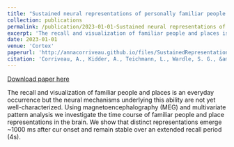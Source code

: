 ```yaml
---
title: "Sustained neural representations of personally familiar people and places during cued recall"
collection: publications
permalink: /publication/2023-01-01-Sustained neural representations of personally familiar people and places during cued recall.md
excerpt: 'The recall and visualization of familiar people and places is an everyday occurrence but the neural mechanisms underlying this ability are not yet well-characterized. Using magnetoencephalography (MEG) and multivariate pattern analysis we investigate the time course of familiar people and place representations in the brain. We show that distinct representations emerge ~1000 ms after cur onset and remain stable over an extended recall period (4s).'
date: 2023-01-01
venue: 'Cortex'
paperurl: 'http://annacorriveau.github.io/files/SustainedRepresentations_Cortex.pdf'
citation: 'Corriveau, A., Kidder, A., Teichmann, L., Wardle, S. G., &amp; Baker, C. I. (2023). Sustained neural representations of personally familiar people and places during cued recall. Cortex, 158, 71–82.'
---
```


<a href='http://annacorriveau.github.io/files/SustainedRepresentations_Cortex.pdf'>Download paper here</a>

<!-- <a href='https://www.sciencedirect.com/science/article/pii/S0010945222002842'>Read paper here</a> -->

The recall and visualization of familiar people and places is an everyday occurrence but the neural mechanisms underlying this ability are not yet well-characterized. Using magnetoencephalography (MEG) and multivariate pattern analysis we investigate the time course of familiar people and place representations in the brain. We show that distinct representations emerge ~1000 ms after cur onset and remain stable over an extended recall period (4s).
